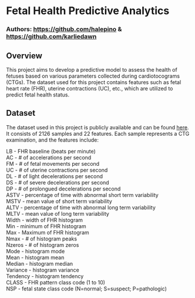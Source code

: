 # Fetal Health Predictive Analytics

### Authors: https://github.com/halepino & https://github.com/karliedawn

## Overview

This project aims to develop a predictive model to assess the health of fetuses based on various parameters collected during cardiotocograms (CTGs). The dataset used for this project contains features such as fetal heart rate (FHR), uterine contractions (UC), etc., which are utilized to predict fetal health status.

## Dataset

The dataset used in this project is publicly available and can be found [here](https://www.kaggle.com/datasets/andrewmvd/fetal-health-classification). 
It consists of 2126 samples and 22 features. Each sample represents a CTG examination, and the features include:

LB - FHR baseline (beats per minute)  
AC - # of accelerations per second  
FM - # of fetal movements per second  
UC - # of uterine contractions per second  
DL - # of light decelerations per second  
DS - # of severe decelerations per second  
DP - # of prolongued decelerations per second  
ASTV - percentage of time with abnormal short term variability  
MSTV - mean value of short term variability  
ALTV - percentage of time with abnormal long term variability  
MLTV - mean value of long term variability  
Width - width of FHR histogram  
Min - minimum of FHR histogram  
Max - Maximum of FHR histogram   
Nmax - # of histogram peaks  
Nzeros - # of histogram zeros  
Mode - histogram mode  
Mean - histogram mean  
Median - histogram median  
Variance - histogram variance  
Tendency - histogram tendency  
CLASS - FHR pattern class code (1 to 10)   
NSP - fetal state class code (N=normal; S=suspect; P=pathologic)
